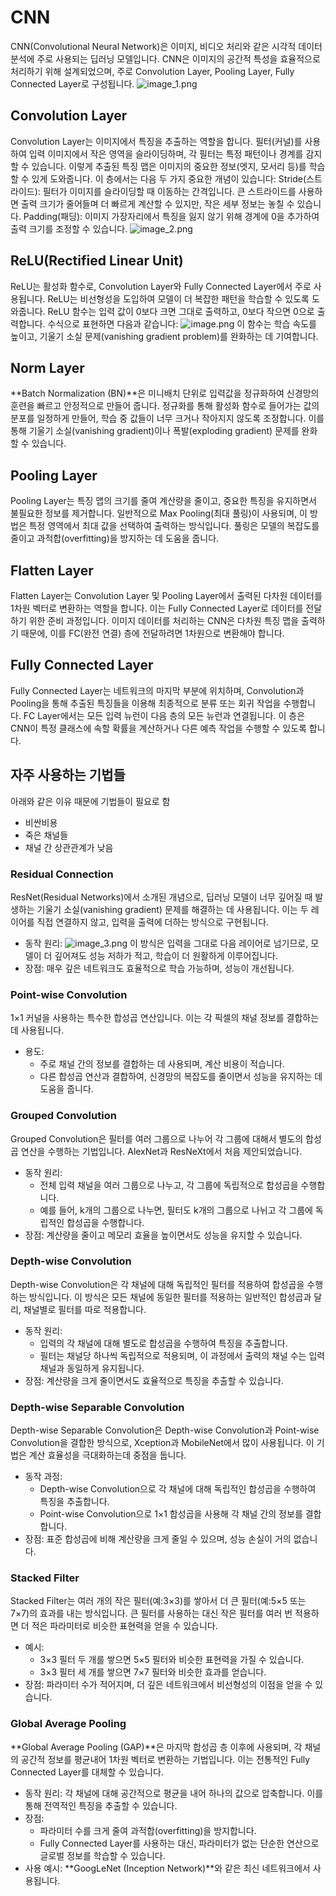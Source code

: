 # CNN
CNN(Convolutional Neural Network)은 이미지, 비디오 처리와 같은 시각적 데이터 분석에 주로 사용되는 딥러닝 모델입니다. CNN은 이미지의 공간적 특성을 효율적으로 처리하기 위해 설계되었으며, 주로 Convolution Layer, Pooling Layer, Fully Connected Layer로 구성됩니다.
![image_1.png](image_1.png)

## Convolution Layer
Convolution Layer는 이미지에서 특징을 추출하는 역할을 합니다. 필터(커널)를 사용하여 입력 이미지에서 작은 영역을 슬라이딩하며, 각 필터는 특정 패턴이나 경계를 감지할 수 있습니다. 이렇게 추출된 특징 맵은 이미지의 중요한 정보(엣지, 모서리 등)를 학습할 수 있게 도와줍니다. 이 층에서는 다음 두 가지 중요한 개념이 있습니다:
Stride(스트라이드): 필터가 이미지를 슬라이딩할 때 이동하는 간격입니다. 큰 스트라이드를 사용하면 출력 크기가 줄어들며 더 빠르게 계산할 수 있지만, 작은 세부 정보는 놓칠 수 있습니다.
Padding(패딩): 이미지 가장자리에서 특징을 잃지 않기 위해 경계에 0을 추가하여 출력 크기를 조정할 수 있습니다.
![image_2.png](image_2.png)

## ReLU(Rectified Linear Unit)
ReLU는 활성화 함수로, Convolution Layer와 Fully Connected Layer에서 주로 사용됩니다. ReLU는 비선형성을 도입하여 모델이 더 복잡한 패턴을 학습할 수 있도록 도와줍니다. ReLU 함수는 입력 값이 0보다 크면 그대로 출력하고, 0보다 작으면 0으로 출력합니다. 수식으로 표현하면 다음과 같습니다:
![image.png](image.png)
이 함수는 학습 속도를 높이고, 기울기 소실 문제(vanishing gradient problem)를 완화하는 데 기여합니다.

## Norm Layer
**Batch Normalization (BN)**은 미니배치 단위로 입력값을 정규화하여 신경망의 훈련을 빠르고 안정적으로 만들어 줍니다. 정규화를 통해 활성화 함수로 들어가는 값의 분포를 일정하게 만들어, 학습 중 값들이 너무 크거나 작아지지 않도록 조정합니다. 이를 통해 기울기 소실(vanishing gradient)이나 폭발(exploding gradient) 문제를 완화할 수 있습니다.

## Pooling Layer
Pooling Layer는 특징 맵의 크기를 줄여 계산량을 줄이고, 중요한 특징을 유지하면서 불필요한 정보를 제거합니다. 일반적으로 Max Pooling(최대 풀링)이 사용되며, 이 방법은 특정 영역에서 최대 값을 선택하여 출력하는 방식입니다. 풀링은 모델의 복잡도를 줄이고 과적합(overfitting)을 방지하는 데 도움을 줍니다.

## Flatten Layer
Flatten Layer는 Convolution Layer 및 Pooling Layer에서 출력된 다차원 데이터를 1차원 벡터로 변환하는 역할을 합니다. 이는 Fully Connected Layer로 데이터를 전달하기 위한 준비 과정입니다. 이미지 데이터를 처리하는 CNN은 다차원 특징 맵을 출력하기 때문에, 이를 FC(완전 연결) 층에 전달하려면 1차원으로 변환해야 합니다.

## Fully Connected Layer
Fully Connected Layer는 네트워크의 마지막 부분에 위치하며, Convolution과 Pooling을 통해 추출된 특징들을 이용해 최종적으로 분류 또는 회귀 작업을 수행합니다. FC Layer에서는 모든 입력 뉴런이 다음 층의 모든 뉴런과 연결됩니다. 이 층은 CNN이 특정 클래스에 속할 확률을 계산하거나 다른 예측 작업을 수행할 수 있도록 합니다.


## 자주 사용하는 기법들
아래와 같은 이유 때문에 기법들이 필요로 함
* 비싼비용
* 죽은 채널들
* 채널 간 상관관계가 낮음

### Residual Connection
ResNet(Residual Networks)에서 소개된 개념으로, 딥러닝 모델이 너무 깊어질 때 발생하는 기울기 소실(vanishing gradient) 문제를 해결하는 데 사용됩니다. 이는 두 레이어를 직접 연결하지 않고, 입력을 출력에 더하는 방식으로 구현됩니다. 
* 동작 원리: ![image_3.png](image_3.png)
이 방식은 입력을 그대로 다음 레이어로 넘기므로, 모델이 더 깊어져도 성능 저하가 적고, 학습이 더 원활하게 이루어집니다.
* 장점: 매우 깊은 네트워크도 효율적으로 학습 가능하며, 성능이 개선됩니다. 

### Point-wise Convolution
1×1 커널을 사용하는 특수한 합성곱 연산입니다. 이는 각 픽셀의 채널 정보를 결합하는 데 사용됩니다.
* 용도:
  * 주로 채널 간의 정보를 결합하는 데 사용되며, 계산 비용이 적습니다.
  * 다른 합성곱 연산과 결합하여, 신경망의 복잡도를 줄이면서 성능을 유지하는 데 도움을 줍니다.

### Grouped Convolution
Grouped Convolution은 필터를 여러 그룹으로 나누어 각 그룹에 대해서 별도의 합성곱 연산을 수행하는 기법입니다. AlexNet과 ResNeXt에서 처음 제안되었습니다.
* 동작 원리:
  * 전체 입력 채널을 여러 그룹으로 나누고, 각 그룹에 독립적으로 합성곱을 수행합니다.
  * 예를 들어, k개의 그룹으로 나누면, 필터도 k개의 그룹으로 나뉘고 각 그룹에 독립적인 합성곱을 수행합니다.
* 장점: 계산량을 줄이고 메모리 효율을 높이면서도 성능을 유지할 수 있습니다.

### Depth-wise Convolution
Depth-wise Convolution은 각 채널에 대해 독립적인 필터를 적용하여 합성곱을 수행하는 방식입니다. 이 방식은 모든 채널에 동일한 필터를 적용하는 일반적인 합성곱과 달리, 채널별로 필터를 따로 적용합니다.
* 동작 원리:
  * 입력의 각 채널에 대해 별도로 합성곱을 수행하여 특징을 추출합니다.
  * 필터는 채널당 하나씩 독립적으로 적용되며, 이 과정에서 출력의 채널 수는 입력 채널과 동일하게 유지됩니다.
* 장점: 계산량을 크게 줄이면서도 효율적으로 특징을 추출할 수 있습니다.

### Depth-wise Separable Convolution
Depth-wise Separable Convolution은 Depth-wise Convolution과 Point-wise Convolution을 결합한 방식으로, Xception과 MobileNet에서 많이 사용됩니다. 이 기법은 계산 효율성을 극대화하는데 중점을 둡니다.
* 동작 과정:
  * Depth-wise Convolution으로 각 채널에 대해 독립적인 합성곱을 수행하여 특징을 추출합니다.
  * Point-wise Convolution으로 1×1 합성곱을 사용해 각 채널 간의 정보를 결합합니다.
* 장점: 표준 합성곱에 비해 계산량을 크게 줄일 수 있으며, 성능 손실이 거의 없습니다.

### Stacked Filter
Stacked Filter는 여러 개의 작은 필터(예:3×3)를 쌓아서 더 큰 필터(예:5×5 또는 7×7)의 효과를 내는 방식입니다. 큰 필터를 사용하는 대신 작은 필터를 여러 번 적용하면 더 적은 파라미터로 비슷한 표현력을 얻을 수 있습니다.
* 예시: 
  * 3×3 필터 두 개를 쌓으면 5×5 필터와 비슷한 표현력을 가질 수 있습니다.
  * 3×3 필터 세 개를 쌓으면 7×7 필터와 비슷한 효과를 얻습니다.
* 장점: 파라미터 수가 적어지며, 더 깊은 네트워크에서 비선형성의 이점을 얻을 수 있습니다.

### Global Average Pooling
**Global Average Pooling (GAP)**은 마지막 합성곱 층 이후에 사용되며, 각 채널의 공간적 정보를 평균내어 1차원 벡터로 변환하는 기법입니다. 이는 전통적인 Fully Connected Layer를 대체할 수 있습니다.

* 동작 원리: 각 채널에 대해 공간적으로 평균을 내어 하나의 값으로 압축합니다. 이를 통해 전역적인 특징을 추출할 수 있습니다.
* 장점:
  * 파라미터 수를 크게 줄여 과적합(overfitting)을 방지합니다.
  * Fully Connected Layer를 사용하는 대신, 파라미터가 없는 단순한 연산으로 글로벌 정보를 학습할 수 있습니다.
* 사용 예시: **GoogLeNet (Inception Network)**와 같은 최신 네트워크에서 사용됩니다.
